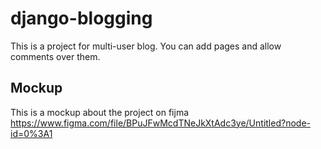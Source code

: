 # django-blogging
This is a project for multi-user blog. You can add pages and allow comments over them.

## Mockup
This is a mockup about the project on fijma
https://www.figma.com/file/BPuJFwMcdTNeJkXtAdc3ye/Untitled?node-id=0%3A1
